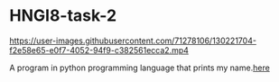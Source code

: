 # HNGI8-task-2


https://user-images.githubusercontent.com/71278106/130221704-f2e58e65-e0f7-4052-94f9-c382561ecca2.mp4

A program in python programming language that prints my name.[here](https://github.com/j3th-point/HNGI8-task-2/blob/main/name%20%3D%20input('Programmed_free').py)
